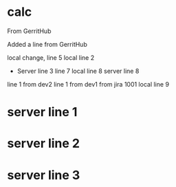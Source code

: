 # calc

From GerritHub

Added a line from GerritHub

local change, line 5
local line 2
* Server line 3
line 7
local line 8
server line 8

line 1 from dev2
line 1 from dev1
from jira 1001 local line 9

# server line 1
# server line 2
# server line 3
